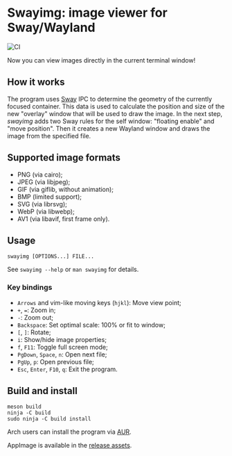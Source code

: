 # Swayimg: image viewer for Sway/Wayland

![CI](https://github.com/artemsen/swayimg/workflows/CI/badge.svg)

Now you can view images directly in the current terminal window!

## How it works

The program uses [Sway](https://swaywm.org) IPC to determine the geometry of the
currently focused container. This data is used to calculate the position and
size of the new "overlay" window that will be used to draw the image.
In the next step, _swayimg_ adds two Sway rules for the self window: "floating
enable" and "move position". Then it creates a new Wayland window and draws the
image from the specified file.

## Supported image formats

- PNG (via cairo);
- JPEG (via libjpeg);
- GIF (via giflib, without animation);
- BMP (limited support);
- SVG (via librsvg);
- WebP (via libwebp);
- AV1 (via libavif, first frame only).

## Usage

`swayimg [OPTIONS...] FILE...`

See `swayimg --help` or `man swayimg` for details.

### Key bindings

- `Arrows` and vim-like moving keys (`hjkl`): Move view point;
- `+`, `=`: Zoom in;
- `-`: Zoom out;
- `Backspace`: Set optimal scale: 100% or fit to window;
- `[`, `]`: Rotate;
- `i`: Show/hide image properties;
- `f`, `F11`: Toggle full screen mode;
- `PgDown`, `Space`, `n`: Open next file;
- `PgUp`, `p`: Open previous file;
- `Esc`, `Enter`, `F10`, `q`: Exit the program.

## Build and install

```
meson build
ninja -C build
sudo ninja -C build install
```

Arch users can install the program via [AUR](https://aur.archlinux.org/packages/swayimg).

AppImage is available in the [release assets](https://github.com/artemsen/swayimg/releases).

